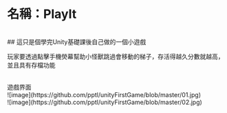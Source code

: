 # 名稱：PlayIt
<br>
##  這只是個學完Unity基礎課後自己做的一個小遊戲
<br>

玩家要透過點擊手機熒幕幫助小怪獸跳過會移動的梯子，存活得越久分數就越高，並且具有存檔功能

<br>
遊戲界面
<br>
![image](https://github.com/pptl/unityFirstGame/blob/master/01.jpg)
<br>
![image](https://github.com/pptl/unityFirstGame/blob/master/02.jpg)


